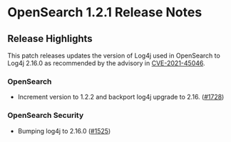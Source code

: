 # OpenSearch 1.2.1 Release Notes

## Release Highlights

This patch releases updates the version of Log4j used in OpenSearch to Log4j 2.16.0 as recommended by the advisory in [CVE-2021-45046](https://cve.mitre.org/cgi-bin/cvename.cgi?name=CVE-2021-45046).

### OpenSearch
* Increment version to 1.2.2 and backport log4j upgrade to 2.16. ([#1728](https://github.com/opensearch-project/OpenSearch/pull/1728))

### OpenSearch Security
* Bumping log4j to 2.16.0 ([#1525](https://github.com/opensearch-project/security/pull/1525))

